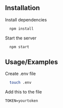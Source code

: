 ## Installation

Install dependencies

```bash
  npm install
```

Start the server

```bash
  npm start
```

## Usage/Examples

Create .env file

```bash
  touch .env
```

Add this to the file

```text
TOKEN=yourtoken
```
